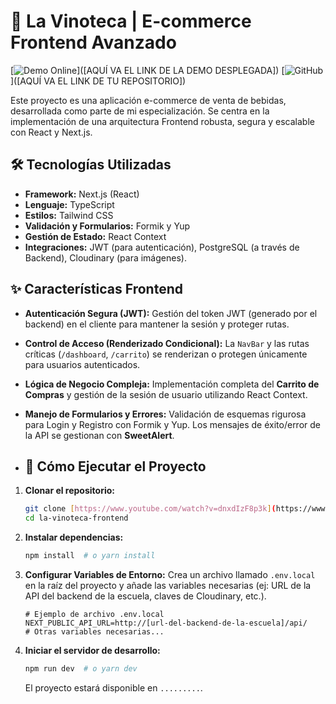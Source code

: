 # 🍷 La Vinoteca | E-commerce Frontend Avanzado

[![Demo Online](https://img.shields.io/badge/Demo-Ver%20Aplicaci%C3%B3n-blue)]([AQUÍ VA EL LINK DE LA DEMO DESPLEGADA])
[![GitHub](https://img.shields.io/badge/Repositorio-Frontend-gray)]([AQUÍ VA EL LINK DE TU REPOSITORIO])

Este proyecto es una aplicación e-commerce de venta de bebidas, desarrollada como parte de mi especialización. Se centra en la implementación de una arquitectura Frontend robusta, segura y escalable con React y Next.js.

## 🛠️ Tecnologías Utilizadas

* **Framework:** Next.js (React)
* **Lenguaje:** TypeScript
* **Estilos:** Tailwind CSS
* **Validación y Formularios:** Formik y Yup
* **Gestión de Estado:** React Context
* **Integraciones:** JWT (para autenticación), PostgreSQL (a través de Backend), Cloudinary (para imágenes).

 ## ✨ Características Frontend

* **Autenticación Segura (JWT):** Gestión del token JWT (generado por el backend) en el cliente para mantener la sesión y proteger rutas.
* **Control de Acceso (Renderizado Condicional):** La `NavBar` y las rutas críticas (`/dashboard`, `/carrito`) se renderizan o protegen únicamente para usuarios autenticados.
* **Lógica de Negocio Compleja:** Implementación completa del **Carrito de Compras** y gestión de la sesión de usuario utilizando React Context.
* **Manejo de Formularios y Errores:** Validación de esquemas rigurosa para Login y Registro con Formik y Yup. Los mensajes de éxito/error de la API se gestionan con **SweetAlert**.

* ## 🚀 Cómo Ejecutar el Proyecto

1.  **Clonar el repositorio:**
    ```bash
    git clone [https://www.youtube.com/watch?v=dnxdIzF8p3k](https://www.youtube.com/watch?v=dnxdIzF8p3k)
    cd la-vinoteca-frontend
    ```
2.  **Instalar dependencias:**
    ```bash
    npm install  # o yarn install
    ```
3.  **Configurar Variables de Entorno:**
    Crea un archivo llamado `.env.local` en la raíz del proyecto y añade las variables necesarias (ej: URL de la API del backend de la escuela, claves de Cloudinary, etc.).
    ```
    # Ejemplo de archivo .env.local
    NEXT_PUBLIC_API_URL=http://[url-del-backend-de-la-escuela]/api/
    # Otras variables necesarias...
    ```
4.  **Iniciar el servidor de desarrollo:**
    ```bash
    npm run dev  # o yarn dev
    ```
    El proyecto estará disponible en `.........`.

    

